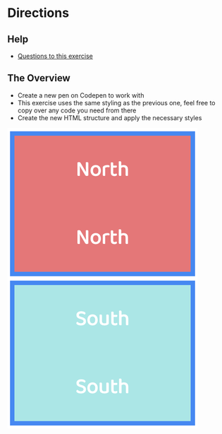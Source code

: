 # Directions

## Help

- [Questions to this exercise](https://stackoverflow.com/c/greenfoxacademy/questions/tagged/11)

## The Overview

- Create a new pen on Codepen to work with
- This exercise uses the same styling as the previous one, feel free to copy over any code you need from there
- Create the new HTML structure and apply the necessary styles

![directions](assets/03.png)
